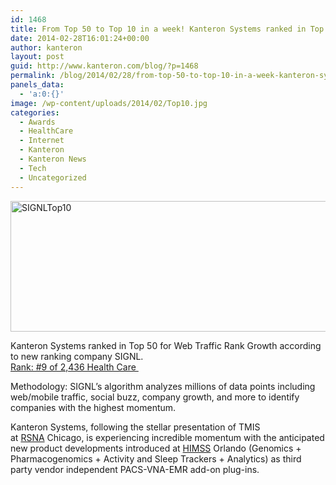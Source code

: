 ```yaml
---
id: 1468
title: From Top 50 to Top 10 in a week! Kanteron Systems ranked in Top 10 (Healthcare) for Web Traffic Rank Growth
date: 2014-02-28T16:01:24+00:00
author: kanteron
layout: post
guid: http://www.kanteron.com/blog/?p=1468
permalink: /blog/2014/02/28/from-top-50-to-top-10-in-a-week-kanteron-systems-ranked-in-top-10-healthcare-for-web-traffic-rank-growth/
panels_data:
  - 'a:0:{}'
image: /wp-content/uploads/2014/02/Top10.jpg
categories:
  - Awards
  - HealthCare
  - Internet
  - Kanteron
  - Kanteron News
  - Tech
  - Uncategorized
---
```

<img class="aligncenter size-full wp-image-1470" alt="SIGNLTop10" src="http://blog.kanteron.com/wp-content/uploads/2014/02/SIGNLKanteronTop10.jpg" width="973" height="209" srcset="http://blog.kanteron.com/wp-content/uploads/2014/02/SIGNLKanteronTop10.jpg 973w, http://blog.kanteron.com/wp-content/uploads/2014/02/SIGNLKanteronTop10-300x64.jpg 300w" sizes="(max-width: 973px) 100vw, 973px" />

Kanteron Systems ranked in Top 50 for Web Traffic Rank Growth according to new ranking company SIGNL.  
<a title="SIGNL" href="http://signl.com/award/public/kanteron-systems/health-care-2013-nov-a-web" target="_blank">Rank: #9 of 2,436 Health Care </a>

Methodology: SIGNL’s algorithm analyzes millions of data points including web/mobile traffic, social buzz, company growth, and more to identify companies with the highest momentum.

Kanteron Systems, following the stellar presentation of TMIS at <a title="http://rsna2013.rsna.org/" href="http://rsna2013.rsna.org/" target="_blank">RSNA</a> Chicago, is experiencing incredible momentum with the anticipated new product developments introduced at <a title="http://www.himssconference.org/" href="http://www.himssconference.org/" target="_blank">HIMSS</a> Orlando (Genomics + Pharmacogenomics + Activity and Sleep Trackers + Analytics) as third party vendor independent PACS-VNA-EMR add-on plug-ins.